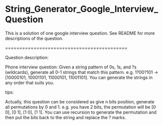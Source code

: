 String_Generator_Google_Interview_Question
==========================================

This is a solution of one google interview question. See README for more descriptions of the question.


===========================================

Question description:

Phone interview question: Given a string pattern of 0s, 1s, and ?s (wildcards), generate all 0-1 strings that match this pattern. e.g. 1?00?101 -> [10000101, 10001101, 11000101, 11001101]. You can generate the strings in any order that suits you.

tips:

Actually, this question can be considered as give n bits position, generate all permutations by 0 and 1. e.g. you have 2 bits, the permutation will be [0 0], [0 1], [1 0], [1 1]. You can use recursion to generate the permutation and then put the bits back to the string and replace the ? marks.
